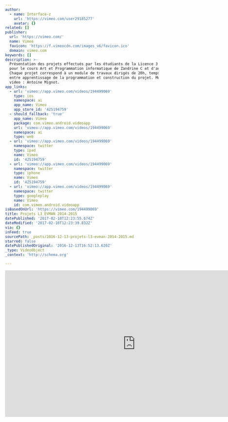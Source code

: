 ```yaml
---
author:
  - name: Interface-z
    url: 'https://vimeo.com/user29185277'
    avatar: {}
related: []
publisher:
  url: 'https://vimeo.com/'
  name: Vimeo
  favicon: 'https://f.vimeocdn.com/images_v6/favicon.ico'
  domain: vimeo.com
keywords: []
description: >-
  Présentation des projets effectués par les étudiants de la Licence 3 EVMAN
  pour le cours Art et Programmation informatique de Zandrine C et d'autres TD.
  Chaque projet correspond à un module de travaux dirigés de 20h, temps réparti
  entre apprentissage de la programmation et construction du projet. Montage
  video : Antoine Mignot.
app_links:
  - url: 'vimeo://app.vimeo.com/videos/194499069'
    type: ios
    namespace: ai
    app_name: Vimeo
    app_store_id: '425194759'
  - should_fallback: 'true'
    app_name: Vimeo
    package: com.vimeo.android.videoapp
    url: 'vimeo://app.vimeo.com/videos/194499069'
    namespace: ai
    type: web
  - url: 'vimeo://app.vimeo.com/videos/194499069'
    namespace: twitter
    type: ipad
    name: Vimeo
    id: '425194759'
  - url: 'vimeo://app.vimeo.com/videos/194499069'
    namespace: twitter
    type: iphone
    name: Vimeo
    id: '425194759'
  - url: 'vimeo://app.vimeo.com/videos/194499069'
    namespace: twitter
    type: googleplay
    name: Vimeo
    id: com.vimeo.android.videoapp
isBasedOnUrl: 'https://vimeo.com/194499069'
title: Projets L3 EVMAN 2014-2015
datePublished: '2017-02-10T12:23:55.674Z'
dateModified: '2017-02-10T12:23:39.832Z'
via: {}
inFeed: true
sourcePath: _posts/2016-12-13-projets-l3-evman-2014-2015.md
starred: false
datePublishedOriginal: '2016-12-13T16:52:13.620Z'
_type: VideoObject
_context: 'http://schema.org'

---
```

<iframe src="https://cdn.embedly.com/widgets/media.html?src=https%3A%2F%2Fplayer.vimeo.com%2Fvideo%2F194499069&amp;url=https%3A%2F%2Fvimeo.com%2F194499069&amp;image=https%3A%2F%2Fi.vimeocdn.com%2Fvideo%2F606474745_640.jpg&amp;key=b7d04c9b404c499eba89ee7072e1c4f7&amp;type=text%2Fhtml&amp;schema=vimeo" width="854" height="480" scrolling="no" frameborder="0" allowfullscreen="" style=""></iframe>